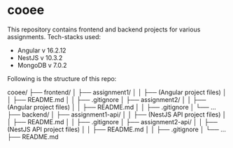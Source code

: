 # cooee


This repository contains frontend and backend projects for various assignments.
Tech-stacks used:
- Angular   v   16.2.12
- NestJS    v   10.3.2
- MongoDB   v   7.0.2

Following is the structure of this repo:

cooee/
├── frontend/
│   ├── assignment1/
│   │   ├── (Angular project files)
│   │   ├── README.md
│   │   ├── .gitignore
│   ├── assignment2/
│   │   ├── (Angular project files)
│   │   ├── README.md
│   │   ├── .gitignore
│   └── ...
├── backend/
│   ├── assignment1-api/
│   │   ├── (NestJS API project files)
│   │   ├── README.md
│   │   ├── .gitignore
│   ├── assignment2-api/
│   │   ├── (NestJS API project files)
│   │   ├── README.md
│   │   ├── .gitignore
│   └── ...
├── README.md
